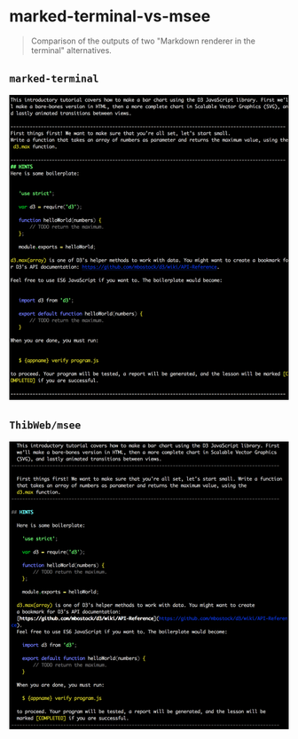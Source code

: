 marked-terminal-vs-msee
=======================

> Comparison of the outputs of two "Markdown renderer in the terminal" alternatives.

## `marked-terminal`

![marked-terminal](marked-terminal-output.png)

## `ThibWeb/msee`

![ThibWeb/msee](thibweb-msee-output.png)
